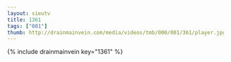 ```yaml
--- 
layout: sieutv
title: 1361
tags: ["001"]
thumb: http://drainmainvein.com/media/videos/tmb/000/001/361/player.jpg
---
```

{% include drainmainvein key="1361" %} 
